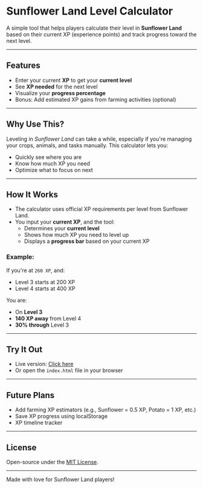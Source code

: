 # Sunflower Land Level Calculator

A simple tool that helps players calculate their level in **Sunflower Land** based on their current XP (experience points) and track progress toward the next level.

---

## Features

- Enter your current **XP** to get your **current level**
- See **XP needed** for the next level
- Visualize your **progress percentage**
- Bonus: Add estimated XP gains from farming activities (optional)

---

## Why Use This?

Leveling in *Sunflower Land* can take a while, especially if you're managing your crops, animals, and tasks manually. This calculator lets you:

- Quickly see where you are
- Know how much XP you need
- Optimize what to focus on next

---

## How It Works

- The calculator uses official XP requirements per level from Sunflower Land.
- You input your **current XP**, and the tool:
  - Determines your **current level**
  - Shows how much XP you need to level up
  - Displays a **progress bar** based on your current XP

### Example:
If you're at `260 XP`, and:
- Level 3 starts at 200 XP
- Level 4 starts at 400 XP

You are:
- On **Level 3**
- **140 XP away** from Level 4
- **30% through** Level 3

---

## Try It Out

- Live version: [Click here](https://jaydeez10.github.io/sfl-calculator/)
- Or open the `index.html` file in your browser

---

## Future Plans

- Add farming XP estimators (e.g., Sunflower = 0.5 XP, Potato = 1 XP, etc.)
- Save XP progress using localStorage
- XP timeline tracker

---

## License

Open-source under the [MIT License](LICENSE).

---

Made with love for Sunflower Land players!
